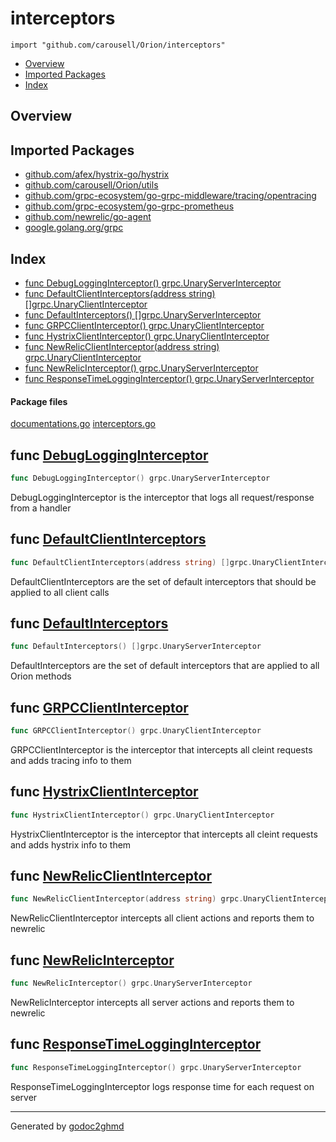 # interceptors
`import "github.com/carousell/Orion/interceptors"`

* [Overview](#pkg-overview)
* [Imported Packages](#pkg-imports)
* [Index](#pkg-index)

## <a name="pkg-overview">Overview</a>

## <a name="pkg-imports">Imported Packages</a>

- [github.com/afex/hystrix-go/hystrix](https://godoc.org/github.com/afex/hystrix-go/hystrix)
- [github.com/carousell/Orion/utils](./../utils)
- [github.com/grpc-ecosystem/go-grpc-middleware/tracing/opentracing](https://godoc.org/github.com/grpc-ecosystem/go-grpc-middleware/tracing/opentracing)
- [github.com/grpc-ecosystem/go-grpc-prometheus](https://godoc.org/github.com/grpc-ecosystem/go-grpc-prometheus)
- [github.com/newrelic/go-agent](https://godoc.org/github.com/newrelic/go-agent)
- [google.golang.org/grpc](https://godoc.org/google.golang.org/grpc)

## <a name="pkg-index">Index</a>
* [func DebugLoggingInterceptor() grpc.UnaryServerInterceptor](#DebugLoggingInterceptor)
* [func DefaultClientInterceptors(address string) []grpc.UnaryClientInterceptor](#DefaultClientInterceptors)
* [func DefaultInterceptors() []grpc.UnaryServerInterceptor](#DefaultInterceptors)
* [func GRPCClientInterceptor() grpc.UnaryClientInterceptor](#GRPCClientInterceptor)
* [func HystrixClientInterceptor() grpc.UnaryClientInterceptor](#HystrixClientInterceptor)
* [func NewRelicClientInterceptor(address string) grpc.UnaryClientInterceptor](#NewRelicClientInterceptor)
* [func NewRelicInterceptor() grpc.UnaryServerInterceptor](#NewRelicInterceptor)
* [func ResponseTimeLoggingInterceptor() grpc.UnaryServerInterceptor](#ResponseTimeLoggingInterceptor)

#### <a name="pkg-files">Package files</a>
[documentations.go](./documentations.go) [interceptors.go](./interceptors.go) 

## <a name="DebugLoggingInterceptor">func</a> [DebugLoggingInterceptor](./interceptors.go#L37)
``` go
func DebugLoggingInterceptor() grpc.UnaryServerInterceptor
```
DebugLoggingInterceptor is the interceptor that logs all request/response from a handler

## <a name="DefaultClientInterceptors">func</a> [DefaultClientInterceptors](./interceptors.go#L28)
``` go
func DefaultClientInterceptors(address string) []grpc.UnaryClientInterceptor
```
DefaultClientInterceptors are the set of default interceptors that should be applied to all client calls

## <a name="DefaultInterceptors">func</a> [DefaultInterceptors](./interceptors.go#L18)
``` go
func DefaultInterceptors() []grpc.UnaryServerInterceptor
```
DefaultInterceptors are the set of default interceptors that are applied to all Orion methods

## <a name="GRPCClientInterceptor">func</a> [GRPCClientInterceptor](./interceptors.go#L81)
``` go
func GRPCClientInterceptor() grpc.UnaryClientInterceptor
```
GRPCClientInterceptor is the interceptor that intercepts all cleint requests and adds tracing info to them

## <a name="HystrixClientInterceptor">func</a> [HystrixClientInterceptor](./interceptors.go#L86)
``` go
func HystrixClientInterceptor() grpc.UnaryClientInterceptor
```
HystrixClientInterceptor is the interceptor that intercepts all cleint requests and adds hystrix info to them

## <a name="NewRelicClientInterceptor">func</a> [NewRelicClientInterceptor](./interceptors.go#L68)
``` go
func NewRelicClientInterceptor(address string) grpc.UnaryClientInterceptor
```
NewRelicClientInterceptor intercepts all client actions and reports them to newrelic

## <a name="NewRelicInterceptor">func</a> [NewRelicInterceptor](./interceptors.go#L58)
``` go
func NewRelicInterceptor() grpc.UnaryServerInterceptor
```
NewRelicInterceptor intercepts all server actions and reports them to newrelic

## <a name="ResponseTimeLoggingInterceptor">func</a> [ResponseTimeLoggingInterceptor](./interceptors.go#L47)
``` go
func ResponseTimeLoggingInterceptor() grpc.UnaryServerInterceptor
```
ResponseTimeLoggingInterceptor logs response time for each request on server

- - -
Generated by [godoc2ghmd](https://github.com/GandalfUK/godoc2ghmd)